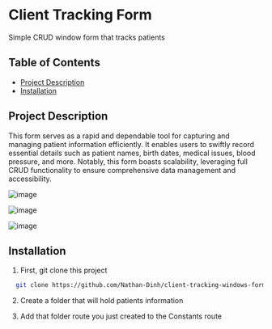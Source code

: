 # Client Tracking Form

Simple CRUD window form that tracks patients

## Table of Contents

- [Project Description](#project-description)
- [Installation](#Installation)

## Project Description

This form serves as a rapid and dependable tool for capturing and managing patient information efficiently. 
It enables users to swiftly record essential details such as patient names, birth dates, medical issues, blood pressure, and more. 
Notably, this form boasts scalability, leveraging full CRUD functionality to ensure comprehensive data management and accessibility.

![image](https://github.com/Nathan-Dinh/client-tracking-windows-forms/assets/106849932/9fd8b149-9ace-46ec-b11d-90546b388859)

![image](https://github.com/Nathan-Dinh/client-tracking-windows-forms/assets/106849932/e32f84a7-80b2-4c6e-b2ba-841a252d3a48)

![image](https://github.com/Nathan-Dinh/client-tracking-windows-forms/assets/106849932/d7bb4771-60be-4181-be53-9f6826c3a70d)


## Installation

1. First, git clone this project
```bash
  git clone https://github.com/Nathan-Dinh/client-tracking-windows-forms.git
```

2. Create a folder that will hold patients information
   
3. Add that folder route you just created to the Constants route


